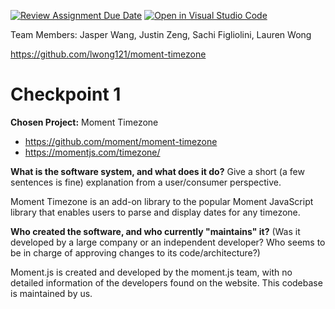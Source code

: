 [![Review Assignment Due Date](https://classroom.github.com/assets/deadline-readme-button-24ddc0f5d75046c5622901739e7c5dd533143b0c8e959d652212380cedb1ea36.svg)](https://classroom.github.com/a/ZL2e6lYH)
[![Open in Visual Studio Code](https://classroom.github.com/assets/open-in-vscode-718a45dd9cf7e7f842a935f5ebbe5719a5e09af4491e668f4dbf3b35d5cca122.svg)](https://classroom.github.com/online_ide?assignment_repo_id=11093023&assignment_repo_type=AssignmentRepo)

Team Members: Jasper Wang, Justin Zeng, Sachi Figliolini, Lauren Wong

https://github.com/lwong121/moment-timezone

# Checkpoint 1

**Chosen Project:** Moment Timezone
- https://github.com/moment/moment-timezone
- https://momentjs.com/timezone/

**What is the software system, and what does it do?** Give a short (a few sentences is fine) explanation from a user/consumer perspective.

Moment Timezone is an add-on library to the popular Moment JavaScript library that enables users to parse and display dates for any timezone.

**Who created the software, and who currently "maintains" it?** (Was it developed by a large company or an independent developer? Who seems to be in charge of approving changes to its code/architecture?)

Moment.js is created and developed by the moment.js team, with no detailed information of the developers found on the website. This codebase is maintained by us.
